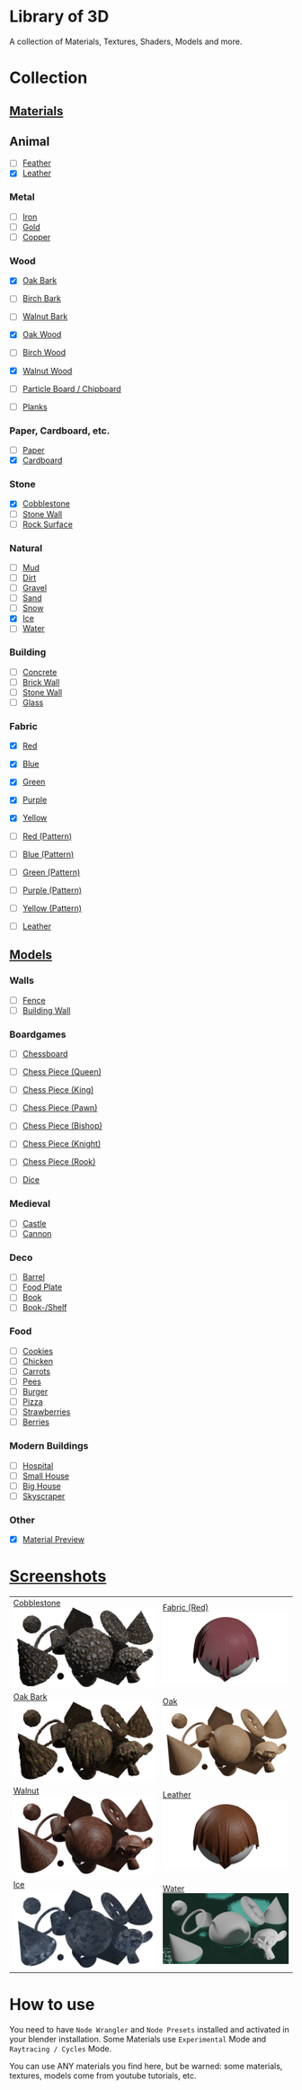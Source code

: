 # Library of 3D

A collection of Materials, Textures, Shaders, Models and more.

# Collection

## [Materials](materials/)

## Animal
- [ ] [Feather]()
- [x] [Leather](materials/leather.blend)

### Metal

- [ ] [Iron]()
- [ ] [Gold]()
- [ ] [Copper]()

### Wood

- [x] [Oak Bark](materials/oak_bark.blend)
- [ ] [Birch Bark]()
- [ ] [Walnut Bark]()

- [x] [Oak Wood](materials/oak.blend)
- [ ] [Birch Wood]()
- [x] [Walnut Wood](materials/walnut.blend)

- [ ] [Particle Board / Chipboard]()
- [ ] [Planks]()

### Paper, Cardboard, etc.
- [ ] [Paper]()
- [x] [Cardboard](materials/cardboard.blend)

### Stone

- [x] [Cobblestone](materials/cobblestone.blend)
- [ ] [Stone Wall]()
- [ ] [Rock Surface]()

### Natural

- [ ] [Mud]()
- [ ] [Dirt]()
- [ ] [Gravel]()
- [ ] [Sand]()
- [ ] [Snow]()
- [x] [Ice](materials/ice.blend)
- [ ] [Water]()

### Building

- [ ] [Concrete]()
- [ ] [Brick Wall]()
- [ ] [Stone Wall]()
- [ ] [Glass]()

### Fabric

- [x] [Red](materials/fabric_red.blend)
- [x] [Blue](materials/fabric_blue.blend)
- [x] [Green](materials/fabric_green.blend)
- [x] [Purple](materials/fabric_purple.blend)
- [x] [Yellow](materials/fabric_yellow.blend)

- [ ] [Red (Pattern)]()
- [ ] [Blue (Pattern)]()
- [ ] [Green (Pattern)]()
- [ ] [Purple (Pattern)]()
- [ ] [Yellow (Pattern)]()

- [ ] [Leather]()

## [Models](models/)

### Walls

- [ ] [Fence]()
- [ ] [Building Wall]()

### Boardgames

- [ ] [Chessboard]()
- [ ] [Chess Piece (Queen)]()
- [ ] [Chess Piece (King)]()
- [ ] [Chess Piece (Pawn)]()
- [ ] [Chess Piece (Bishop)]()
- [ ] [Chess Piece (Knight)]()
- [ ] [Chess Piece (Rook)]()

- [ ] [Dice]()

### Medieval

- [ ] [Castle]()
- [ ] [Cannon]()

### Deco
- [ ] [Barrel]()
- [ ] [Food Plate]()
- [ ] [Book]()
- [ ] [Book-/Shelf]()

### Food
- [ ] [Cookies]()
- [ ] [Chicken]()
- [ ] [Carrots]()
- [ ] [Pees]()
- [ ] [Burger]()
- [ ] [Pizza]()
- [ ] [Strawberries]()
- [ ] [Berries]()

### Modern Buildings

- [ ] [Hospital]()
- [ ] [Small House]()
- [ ] [Big House]()
- [ ] [Skyscraper]()

### Other

- [x] [Material Preview](models/material_preview.blend)

# [Screenshots](screenshots/)

|   |   |
| - | - |
|[Cobblestone](materials/cobblestone.blend)<BR>![Cobblestone](screenshots/cobblestone.png)|[Fabric (Red)](materials/fabric_red.blend)<BR>![Fabric](screenshots/fabric_red.png)|
|[Oak Bark](materials/oak_bark.blend)<BR>![Oak Bark](screenshots/oak_bark.png)|[Oak](materials/oak.blend)<BR>![Fabric](screenshots/oak.png)|
|[Walnut](materials/walnut.blend)<BR>![Walnut](screenshots/walnut.png)|[Leather](materials/leather.blend)<BR>![Leather](screenshots/leather.png)|
|[Ice](materials/ice.blend)<BR>![Ice](screenshots/ice.png)|[Water](materials/water.blend)<BR>![Water](screenshots/water.png)|

# How to use

You need to have `Node Wrangler` and `Node Presets` installed and activated in your blender installation.
Some Materials use `Experimental` Mode and `Raytracing / Cycles` Mode.

You can use ANY materials you find here, but be warned: some materials, textures, models come from youtube tutorials, etc.
